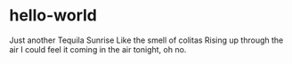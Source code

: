# hello-world
Just another Tequila Sunrise
Like the smell of colitas
Rising up through the air
I could feel it coming in the air tonight, oh no.
